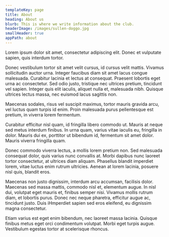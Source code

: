 ```yaml
---
templateKey: page
title: About
heading: About us
blurb: This is where we write information about the club.
headerImage: /images/sullen-doggo.jpg
smallHeader: true
appPath: about
---
```


Lorem ipsum dolor sit amet, consectetur adipiscing elit. Donec et vulputate sapien, quis interdum tortor.

Donec vestibulum tortor sit amet velit cursus, id cursus velit mattis. Vivamus sollicitudin auctor urna. Integer faucibus diam sit amet lacus congue malesuada. Curabitur lacinia et lectus at consequat. Praesent lobortis eget urna ac consectetur. Sed odio justo, tristique nec ultrices pretium, tincidunt vel sapien. Integer quis elit iaculis, aliquet nulla et, malesuada nibh. Quisque ultrices lectus massa, nec euismod lacus sagittis non.

Maecenas sodales, risus vel suscipit maximus, tortor mauris gravida arcu, vel luctus quam turpis id enim. Proin malesuada purus pellentesque est pretium, in viverra lorem fermentum.

Curabitur efficitur nisl quam, id fringilla libero commodo ut. Mauris at neque sed metus interdum finibus. In urna quam, varius vitae iaculis eu, fringilla in dolor. Mauris dui ex, porttitor ut bibendum id, fermentum sit amet dolor. Mauris viverra fringilla quam.

Donec commodo viverra lectus, a mollis lorem pretium non. Sed malesuada consequat dolor, quis varius nunc convallis at. Morbi dapibus nunc laoreet tortor consectetur, at ultrices diam aliquam. Phasellus blandit imperdiet lorem, vitae luctus enim rutrum ultricies. Aenean at lorem lacinia, posuere nisl quis, blandit eros.

Maecenas non justo dignissim, interdum arcu accumsan, facilisis dolor. Maecenas sed massa mattis, commodo nisl et, elementum augue. In nisl dui, volutpat eget mauris et, finibus semper nisi. Vivamus mollis rutrum diam, et lobortis purus. Donec nec neque pharetra, efficitur augue ac, tincidunt justo. Duis iHmperdiet sapien sed eros eleifend, eu dignissim magna consectetur.

Etiam varius est eget enim bibendum, nec laoreet massa lacinia. Quisque finibus metus eget orci condimentum volutpat. Morbi eget turpis augue. Vestibulum egestas tortor at scelerisque rhoncus.
